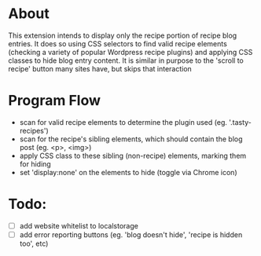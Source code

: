 # About
This extension intends to display only the recipe portion of recipe blog entries. It does so using CSS selectors to find valid recipe elements (checking a variety of popular Wordpress recipe plugins) and applying CSS classes to hide blog entry content. It is similar in purpose to the 'scroll to recipe' button many sites have, but skips that interaction 

# Program Flow
- scan for valid recipe elements to determine the plugin used (eg. '.tasty-recipes')
- scan for the recipe's sibling elements, which should contain the blog post (eg. &lt;p>, &lt;img>)
- apply CSS class to these sibling (non-recipe) elements, marking them for hiding
- set 'display:none' on the elements to hide (toggle via Chrome icon)

# Todo:
- [ ] add website whitelist to localstorage
- [ ] add error reporting buttons (eg. 'blog doesn't hide', 'recipe is hidden too', etc)
